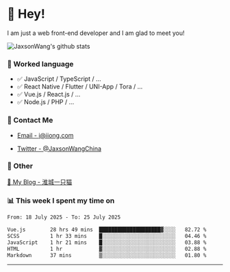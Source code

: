 # 👋 Hey!

I am just a web front-end developer and I am glad to meet you!

![JaxsonWang's github stats](https://github-readme-stats.vercel.app/api?username=JaxsonWang&&show_icons=true&&title_color=1abc9c&&icon_color=1abc9c)


### 📝 Worked language

- ✅ JavaScript / TypeScript / ...
- ✅ React Native / Flutter / UNI-App / Tora / ...
- ✅ Vue.js / React.js / ...
- ✅ Node.js / PHP / ...

### 📮 Contact Me

- [Email - i@iiong.com](mailto:i@iiong.com)

- [Twitter - @JaxsonWangChina](https://twitter.com/JaxsonWangChina)

### 🤪 Other

[📌 My Blog - 淮城一只猫](https://iiong.com)

### 📊 This week I spent my time on

<!--START_SECTION:waka-->

```txt
From: 18 July 2025 - To: 25 July 2025

Vue.js        28 hrs 49 mins  ████████████████████▓░░░░   82.72 %
SCSS          1 hr 33 mins    █░░░░░░░░░░░░░░░░░░░░░░░░   04.46 %
JavaScript    1 hr 21 mins    █░░░░░░░░░░░░░░░░░░░░░░░░   03.88 %
HTML          1 hr            ▓░░░░░░░░░░░░░░░░░░░░░░░░   02.88 %
Markdown      37 mins         ▒░░░░░░░░░░░░░░░░░░░░░░░░   01.80 %
```

<!--END_SECTION:waka-->

---
